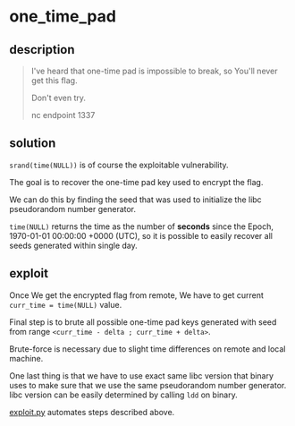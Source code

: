 # one_time_pad

## description

> I've heard that one-time pad is impossible to break, so You'll never get this flag.
>
> Don't even try.
>
> nc endpoint 1337

## solution

`srand(time(NULL))` is of course the exploitable vulnerability. 

The goal is to recover the one-time pad key used to encrypt the flag. 

We can do this by finding the seed that was used to initialize the libc pseudorandom number generator. 

`time(NULL)`  returns the time as the number of **seconds** since the Epoch, 1970-01-01 00:00:00 +0000 (UTC), so it is possible to easily recover all seeds generated within single day.

## exploit

Once We get the encrypted flag from remote, We have to get current `curr_time = time(NULL)` value.

Final step is to brute all possible one-time pad keys generated with seed from range `<curr_time - delta ; curr_time + delta>`. 

Brute-force is necessary due to slight time differences on remote and local machine.

One last thing is that we have to use exact same libc version that binary uses to make sure that we use the same pseudorandom number generator. libc version can be easily determined by calling `ldd` on binary.

[exploit.py](./exploit.py) automates steps described above.
